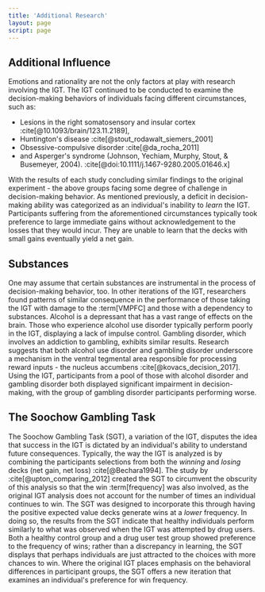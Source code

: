 ```yaml
---
title: 'Additional Research'
layout: page
script: page
---
```


## Additional Influence

Emotions and rationality are not the only factors at play with research involving the IGT. The IGT continued to be conducted to examine the decision-making behaviors of individuals facing different circumstances, such as:

- Lesions in the right somatosensory and insular cortex :cite[@10.1093/brain/123.11.2189],
- Huntington's disease :cite[@stout_rodawalt_siemers_2001]
- Obsessive-compulsive disorder :cite[@da_rocha_2011]
- and Asperger's syndrome (Johnson, Yechiam, Murphy, Stout, & Busemeyer, 2004). :cite[@doi:10.1111/j.1467-9280.2005.01646.x]

With the results of each study concluding similar findings to the original experiment - the above groups facing some degree of challenge in decision-making behavior. As mentioned previously, a deficit in decision-making ability was categorized as an individual's inability to *learn* the IGT. Participants suffering from the aforementioned circumstances typically took preference to large immediate gains without acknowledgement to the losses that they would incur. They are unable to learn that the decks with small gains eventually yield a net gain.

## Substances

One may assume that certain substances are instrumental in the process of decision-making behavior, too. In other iterations of the IGT, researchers found patterns of similar consequence in the performance of those taking the IGT with damage to the :term[VMPFC] and those with a dependency to substances. Alcohol is a depressant that has a vast range of effects on the brain. Those who experience alcohol use disorder typically perform poorly in the IGT, displaying a lack of impulse control. Gambling disorder, which involves an addiction to gambling, exhibits similar results. Research suggests that both alcohol use disorder and gambling disorder underscore a mechanism in the ventral tegmental area responsible for processing reward inputs - the nucleus accumbens :cite[@kovacs_decision_2017]. Using the IGT, participants from a pool of those with alcohol disorder and gambling disorder both displayed significant impairment in decision-making, with the group of gambling disorder participants performing worse.

## The Soochow Gambling Task

The Soochow Gambling Task (SGT), a variation of the IGT, disputes the idea that success in the IGT is dictated by an individual's ability to understand future consequences. Typically, the way the IGT is analyzed is by combining the participants selections from both the *winning* and *losing* decks (net gain, net loss) :cite[@Bechara1994]. The study by :cite[@upton_comparing_2012] created the SGT to circumvent the obscurity of this analysis so that the win :term[frequency] was also involved, as the original IGT analysis does not account for the number of times an individual continues to win. The SGT was designed to incorporate this through having the positive expected value decks generate wins at a *lower* frequency. In doing so, the results from the SGT indicate that healthy individuals perform similarly to what was observed when the IGT was attempted by drug users. Both a healthy control group and a drug user test group showed preference to the frequency of wins; rather than a discrepancy in learning, the SGT displays that perhaps individuals are just attracted to the choices with more chances to win. Where the original IGT places emphasis on the behavioral differences in participant groups, the SGT offers a new iteration that examines an individual's preference for win frequency.
